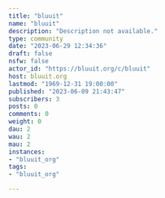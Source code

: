 ```yaml
---
title: "bluuit" 
name: "bluuit"
description: "Description not available."
type: community
date: "2023-06-29 12:34:36"
draft: false
nsfw: false
actor_id: "https://bluuit.org/c/bluuit"
host: bluuit.org
lastmod: "1969-12-31 19:00:00"
published: "2023-06-09 21:43:47"
subscribers: 3
posts: 0
comments: 0
weight: 0
dau: 2
wau: 2
mau: 2
instances:
- "bluuit_org"
tags: 
- "bluuit_org"

---
```

